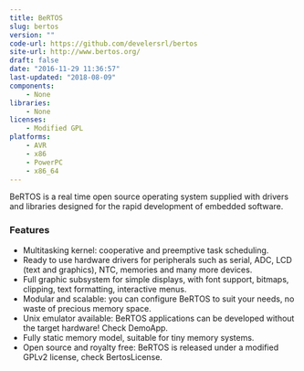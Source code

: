 ```yaml
---
title: BeRTOS
slug: bertos
version: ""
code-url: https://github.com/develersrl/bertos
site-url: http://www.bertos.org/
draft: false
date: "2016-11-29 11:36:57"
last-updated: "2018-08-09"
components:
    - None
libraries:
    - None
licenses:
    - Modified GPL
platforms:
    - AVR
    - x86
    - PowerPC
    - x86_64
---
```






BeRTOS is a real time open source operating system supplied with drivers and libraries designed for the rapid development of embedded software.

<!--more-->

### Features
- Multitasking kernel: cooperative and preemptive task scheduling.
- Ready to use hardware drivers for peripherals such as serial, ADC, LCD (text and graphics), NTC, memories and many more devices.
- Full graphic subsystem for simple displays, with font support, bitmaps, clipping, text formatting, interactive menus.
- Modular and scalable: you can configure BeRTOS to suit your needs, no waste of precious memory space.
- Unix emulator available: BeRTOS applications can be developed without the target hardware! Check DemoApp.
- Fully static memory model, suitable for tiny memory systems.
- Open source and royalty free: BeRTOS is released under a modified GPLv2 license, check BertosLicense.


